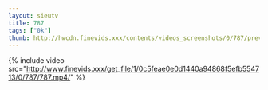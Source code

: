 ```yaml
--- 
layout: sieutv
title: 787
tags: ["0k"]
thumb: http://hwcdn.finevids.xxx/contents/videos_screenshots/0/787/preview.mp4.jpg
---
```

{% include video src="http://www.finevids.xxx/get_file/1/0c5feae0e0d1440a94868f5efb554713/0/787/787.mp4/" %} 
